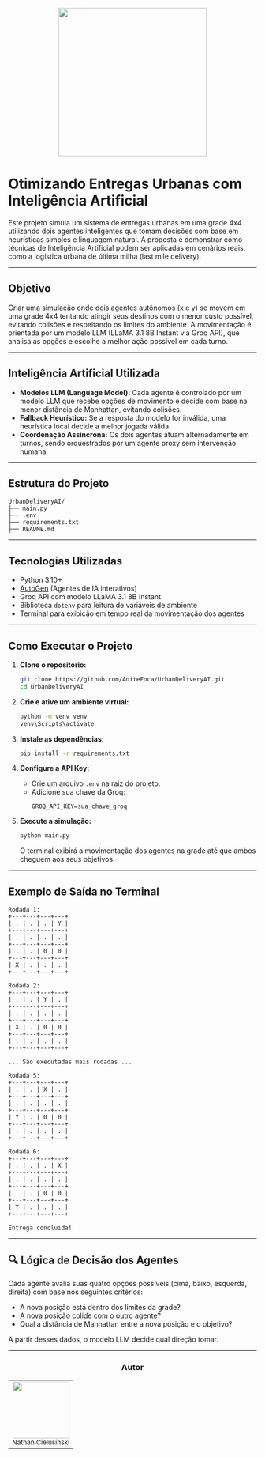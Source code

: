 <p align="center">
    <img loading="lazy" src="https://files.engaged.com.br/5db0810e95b4f900077e887e/account/5db0810e95b4f900077e887e/xMCS8NFKTMqwhefy8WLd_catolica-horizontal.png" width="300">
</p>

# Otimizando Entregas Urbanas com Inteligência Artificial

Este projeto simula um sistema de entregas urbanas em uma grade 4x4 utilizando dois agentes inteligentes que tomam decisões com base em heurísticas simples e linguagem natural. A proposta é demonstrar como técnicas de Inteligência Artificial podem ser aplicadas em cenários reais, como a logística urbana de última milha (last mile delivery).

---

## Objetivo

Criar uma simulação onde dois agentes autônomos (x e y) se movem em uma grade 4x4 tentando atingir seus destinos com o menor custo possível, evitando colisões e respeitando os limites do ambiente. A movimentação é orientada por um modelo LLM (LLaMA 3.1 8B Instant via Groq API), que analisa as opções e escolhe a melhor ação possível em cada turno.

---

## Inteligência Artificial Utilizada

- **Modelos LLM (Language Model):** Cada agente é controlado por um modelo LLM que recebe opções de movimento e decide com base na menor distância de Manhattan, evitando colisões.
- **Fallback Heurístico:** Se a resposta do modelo for inválida, uma heurística local decide a melhor jogada válida.
- **Coordenação Assíncrona:** Os dois agentes atuam alternadamente em turnos, sendo orquestrados por um agente proxy sem intervenção humana.

---

## Estrutura do Projeto

```plaintext
UrbanDeliveryAI/
├── main.py
├── .env
├── requirements.txt
├── README.md
```

---

## Tecnologias Utilizadas

- Python 3.10+
- [AutoGen](https://github.com/microsoft/autogen) (Agentes de IA interativos)
- Groq API com modelo LLaMA 3.1 8B Instant
- Biblioteca `dotenv` para leitura de variáveis de ambiente
- Terminal para exibição em tempo real da movimentação dos agentes

---

## Como Executar o Projeto

1. **Clone o repositório:**
   ```bash
   git clone https://github.com/AoiteFoca/UrbanDeliveryAI.git
   cd UrbanDeliveryAI
   ```

2. **Crie e ative um ambiente virtual:**
   ```bash
   python -m venv venv
   venv\Scripts\activate
   ```

3. **Instale as dependências:**
   ```bash
   pip install -r requirements.txt
   ```

4. **Configure a API Key:**
   - Crie um arquivo `.env` na raiz do projeto.
   - Adicione sua chave da Groq:
     ```
     GROQ_API_KEY=sua_chave_groq
     ```

5. **Execute a simulação:**
   ```bash
   python main.py
   ```

   O terminal exibirá a movimentação dos agentes na grade até que ambos cheguem aos seus objetivos.

---

## Exemplo de Saída no Terminal

```
Rodada 1:
+---+---+---+---+
| . | . | . | Y |
+---+---+---+---+
| . | . | . | . |
+---+---+---+---+
| . | . | 0 | 0 |
+---+---+---+---+
| X | . | . | . |
+---+---+---+---+

Rodada 2:
+---+---+---+---+
| . | . | Y | . |
+---+---+---+---+
| . | . | . | . |
+---+---+---+---+
| X | . | 0 | 0 |
+---+---+---+---+
| . | . | . | . |
+---+---+---+---+

... São executadas mais rodadas ...

Rodada 5:
+---+---+---+---+
| . | . | X | . |
+---+---+---+---+
| . | . | . | . |
+---+---+---+---+
| Y | . | 0 | 0 |
+---+---+---+---+
| . | . | . | . |
+---+---+---+---+

Rodada 6:
+---+---+---+---+
| . | . | . | X |
+---+---+---+---+
| . | . | . | . |
+---+---+---+---+
| . | . | 0 | 0 |
+---+---+---+---+
| Y | . | . | . |
+---+---+---+---+

Entrega concluida!
```

---

## 🔍 Lógica de Decisão dos Agentes

Cada agente avalia suas quatro opções possíveis (cima, baixo, esquerda, direita) com base nos seguintes critérios:

- A nova posição está dentro dos limites da grade?
- A nova posição colide com o outro agente?
- Qual a distância de Manhattan entre a nova posição e o objetivo?

A partir desses dados, o modelo LLM decide qual direção tomar.

---

<div align="center">
<h3 align="center">Autor</h3>
<table>
  <tr>
    <td align="center"><a href="https://github.com/AoiteFoca"><img loading="lazy" src="https://avatars.githubusercontent.com/u/141975272?v=4" width="115"><br><sub>Nathan Cielusinski</sub></a></td>
  </tr>
</table>